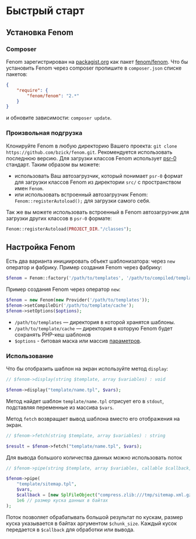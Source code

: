 Быстрый старт
=============

## Установка Fenom

### Composer

Fenom зарегистрирован на [packagist.org](https://packagist.org/) как пакет [fenom/fenom](https://packagist.org/packages/fenom/fenom).
Что бы установить Fenom через composer пропишите в `composer.json` списке пакетов:
```json
{
    "require": {
        "fenom/fenom": "2.*"
    }
}
```
и обновите зависимости: `composer update`.

### Произвольная подгрузка

Клонируйте Fenom в любую директорию Вашего проекта: `git clone https://github.com/bzick/fenom.git`. Рекомендуется использовать последнюю версию.
Для загрузки классов Fenom использует [psr-0](https://github.com/php-fig/fig-standards/blob/master/accepted/PSR-0.md#autoloading-standard) стандарт.
Таким образом вы можете:
* использовать Ваш автозагрузчик, который понимает `psr-0` формат для загрузки классов Fenom из директории `src/` с пространством имен `Fenom`.
* или использовать встроенный автозагрузчик Fenom: `Fenom::registerAutoload();` для загрузки самого себя.

Так же вы можете использовать встроенный в Fenom автозагрузчик для загрузки других классов в `psr-0` формате:
```php
Fenom::registerAutoload(PROJECT_DIR."/classes");
```

## Настройка Fenom

Есть два варианта инициировать объект шаблонизатора: через `new` оператор и фабрику.
Пример создания Fenom через фабрику:
```php
$fenom = Fenom::factory('/path/to/templates', '/path/to/compiled/template', $options);
```
Пример создания Fenom через оператор `new`:
```php
$fenom = new Fenom(new Provider('/path/to/templates'));
$fenom->setCompileDir('/path/to/template/cache');
$fenom->setOptions($options);
```

* `/path/to/templates` — директория в которой хранятся шаблоны.
* `/path/to/template/cache` — директория в которую Fenom будет сохранять PHP-кеш шаблонов
* `$options` - битовая маска или массив [параметров](./configuration.md).

### Использование

Что бы отобразить шаблон на экран используйте метод `display`:

```php
// $fenom->display(string $template, array $variables) : void

$fenom->display("template/name.tpl", $vars);
```

Метод найдет шаблон `template/name.tpl` отрисует его в `stdout`, подставляя переменные из массива `$vars`.

Метод `fetch` возвращает вывод шаблона вместо его отображения на экран.
```php
// $fenom->fetch(string $template, array $variables) : string

$result = $fenom->fetch("template/name.tpl", $vars);
```

Для вывода большого количества данных можно использовать поток

```php
// $fenom->pipe(string $template, array $variables, callable $callback, int $chunk_size) : void

$fenom->pipe(
    "template/sitemap.tpl",
    $vars,
    $callback = [new SplFileObject("compress.zlib:///tmp/sitemap.xml.gz", "w"), "fwrite"], // поток с архивацией в файл /tmp/sitemap.xml.gz
    1e6 // размер куска данных в байтах
);
```

Поток позволяет обрабатывать большой результат по кускам, размер куска указывается в байтах аргументом `$chunk_size`.
Каждый кусок передается в `$callback` для обработки или вывода.
